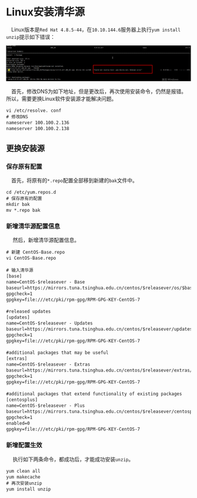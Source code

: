 # Linux安装清华源

​	　Linux版本是`Red Hat 4.8.5-44`，在`10.10.144.6`服务器上执行`yum install unzip`提示如下错误：

![1622172975870](./images/1622172975870.png)

​	　首先，修改DNS为如下地址，但是更改后，再次使用安装命令，仍然是报错。所以，需要更换Linux软件安装源才能解决问题。

```shell
vi /etc/resolve. conf
# 修改DNS
nameserver 100.100.2.136
nameserver 100.100.2.138
```



## 更换安装源

### 保存原有配置

​	　首先，将原有的`*.repo`配置全部移到新建的`bak`文件中。

```shell
cd /etc/yum.repos.d
# 保存原有的配置
mkdir bak
mv *.repo bak
```



### 新增清华源配置信息

​	　然后，新增清华源配置信息。

```shell
# 新建 CentOS-Base.repo
vi CentOS-Base.repo

# 输入清华源
[base]
name=CentOS-$releasever - Base
baseurl=https://mirrors.tuna.tsinghua.edu.cn/centos/$releasever/os/$basearch/
gpgcheck=1
gpgkey=file:///etc/pki/rpm-gpg/RPM-GPG-KEY-CentOS-7

#released updates
[updates]
name=CentOS-$releasever - Updates
baseurl=https://mirrors.tuna.tsinghua.edu.cn/centos/$releasever/updates/$basearch/
gpgcheck=1
gpgkey=file:///etc/pki/rpm-gpg/RPM-GPG-KEY-CentOS-7

#additional packages that may be useful
[extras]
name=CentOS-$releasever - Extras
baseurl=https://mirrors.tuna.tsinghua.edu.cn/centos/$releasever/extras/$basearch/
gpgcheck=1
gpgkey=file:///etc/pki/rpm-gpg/RPM-GPG-KEY-CentOS-7

#additional packages that extend functionality of existing packages
[centosplus]
name=CentOS-$releasever - Plus
baseurl=https://mirrors.tuna.tsinghua.edu.cn/centos/$releasever/centosplus/$basearch/
gpgcheck=1
enabled=0
gpgkey=file:///etc/pki/rpm-gpg/RPM-GPG-KEY-CentOS-7
```

### 新增配置生效

​	　执行如下两条命令，都成功后，才能成功安装`unzip`。

```shell
yum clean all
yum makecache
# 再次安装unzip
yum install unzip
```

